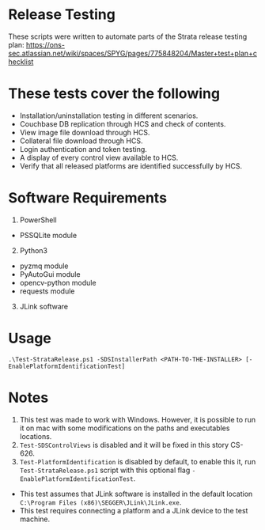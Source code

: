 # Release Testing

These scripts were written to automate parts of the Strata release testing plan:
https://ons-sec.atlassian.net/wiki/spaces/SPYG/pages/775848204/Master+test+plan+checklist

# These tests cover the following

* Installation/uninstallation testing in different scenarios.
* Couchbase DB replication through HCS and check of contents.
* View image file download through HCS.
* Collateral file download through HCS.
* Login authentication and token testing.
* A display of every control view available to HCS.
* Verify that all released platforms are identified successfully by HCS.

# Software Requirements
1. PowerShell
  * PSSQLite module
2. Python3
  * pyzmq module
  * PyAutoGui module
  * opencv-python module
  * requests module
3. JLink software

# Usage 
`.\Test-StrataRelease.ps1 -SDSInstallerPath <PATH-TO-THE-INSTALLER> [-EnablePlatformIdentificationTest]`

# Notes
1. This test was made to work with Windows. However, it is possible to run it on mac with some modifications on the paths and executables locations.
2. `Test-SDSControlViews` is disabled and it will be fixed in this story CS-626.
3. `Test-PlatformIdentification` is disabled by default, to enable this it, run `Test-StrataRelease.ps1` script with this optional flag `-EnablePlatformIdentificationTest`.
  * This test assumes that JLink software is installed in the default location `C:\Program Files (x86)\SEGGER\JLink\JLink.exe`.
  * This test requires connecting a platform and a JLink device to the test machine.
